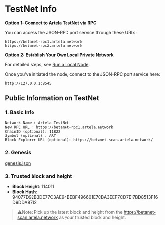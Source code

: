 
# TestNet Info

**Option 1: Connect to Artela TestNet via RPC**

You can access the JSON-RPC port service through these URLs:

    https://betanet-rpc1.artela.network
    https://betanet-rpc2.artela.network

**Option 2: Establish Your Own Local Private Network**

For detailed steps, see [Run a Local Node](./full-node-setup).

Once you've initiated the node, connect to the JSON-RPC port service here:

    http://127.0.0.1:8545

## Public Information on TestNet

### 1. Basic Info

```
Network Name : Artela TestNet
New RPC URL : https://betanet-rpc1.artela.network
ChainID (optional): 11822
Symbol (optional) : ART
Block Explorer URL (optional): https://betanet-scan.artela.network/
```

### 2. Genesis

[genesis.json](./genesis.json)


### 3. Trusted block and height

- **Block Height**: 114011
- **Block Hash**: 94077D92B3DE77C3AE94BEBF496601E7CBA3EEF7CD7E17BD8513F16D9DDA8712

> ⚠️Note: Pick up the latest block and height from the <https://betanet-scan.artela.network> as your trusted block and height.
